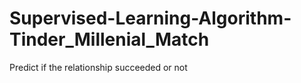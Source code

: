 # Supervised-Learning-Algorithm-Tinder_Millenial_Match
Predict if the relationship succeeded or not
